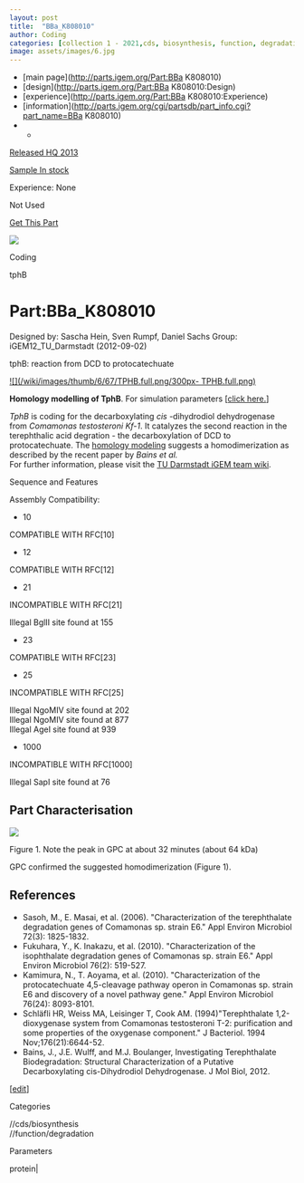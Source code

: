 ```yaml
---
layout: post
title:  "BBa_K808010"
author: Coding
categories: [collection 1 - 2021,cds, biosynthesis, function, degradation] 
image: assets/images/6.jpg
---
```



  * [main page](http://parts.igem.org/Part:BBa K808010)
  * [design](http://parts.igem.org/Part:BBa K808010:Design)
  * [experience](http://parts.igem.org/Part:BBa K808010:Experience)
  * [information](http://parts.igem.org/cgi/partsdb/part_info.cgi?part_name=BBa K808010)
  *   * 

[Released HQ 2013](http://parts.igem.org/Help:Part_Status_Box)

[Sample In stock](http://parts.igem.org/Help:Part_Status_Box)

Experience: None

Not Used

[ Get This Part](http://parts.igem.org/partsdb/get_part.cgi?part=BBa_K808010)

![](http://parts.igem.org/images/partbypart/icon_coding.png)

Coding

tphB

# Part:BBa_K808010

Designed by: Sascha Hein, Sven Rumpf, Daniel Sachs   Group:
iGEM12_TU_Darmstadt   (2012-09-02)

tphB: reaction from DCD to protocatechuate

[![](/wiki/images/thumb/6/67/TPHB.full.png/300px-
TPHB.full.png)](/File:TPHB.full.png)

[](/File:TPHB.full.png "Enlarge")

**Homology modelling of TphB**. For simulation parameters [[click
here.](http://2012.igem.org/Team:TU_Darmstadt/Modeling_Homologie_Modeling#TphB)]

_TphB_ is coding for the decarboxylating _cis_ -dihydrodiol dehydrogenase from
_Comamonas testosteroni Kf-1_. It catalyzes the second reaction in the
terephthalic acid degration - the decarboxylation of DCD to protocatechuate.
The [homology
modeling](http://2012.igem.org/Team:TU_Darmstadt/Modeling_Homologie_Modeling#TphB)
suggests a homodimerization as described by the recent paper by _Bains et al._  
For further information, please visit the [TU Darmstadt iGEM team
wiki](http://2012.igem.org/Team:TU_Darmstadt/Labjournal/Metabolism).

  

  

  

  

  

  

  

  

  

  
Sequence and Features

  

Assembly Compatibility:

  * 10

COMPATIBLE WITH RFC[10]

  * 12

COMPATIBLE WITH RFC[12]

  * 21

INCOMPATIBLE WITH RFC[21]

Illegal BglII site found at 155  

  * 23

COMPATIBLE WITH RFC[23]

  * 25

INCOMPATIBLE WITH RFC[25]

Illegal NgoMIV site found at 202  
Illegal NgoMIV site found at 877  
Illegal AgeI site found at 939  

  * 1000

INCOMPATIBLE WITH RFC[1000]

Illegal SapI site found at 76  

  

  

## Part Characterisation

[![](/wiki/images/thumb/f/f9/TphB.JPG/500px-TphB.JPG)](/File:TphB.JPG)

[](/File:TphB.JPG "Enlarge")

Figure 1. Note the peak in GPC at about 32 minutes (about 64 kDa)

  
GPC confirmed the suggested homodimerization (Figure 1).

  

  

  

  

  

  

  

## References

  * Sasoh, M., E. Masai, et al. (2006). "Characterization of the terephthalate degradation genes of Comamonas sp. strain E6." Appl Environ Microbiol 72(3): 1825-1832.
  * Fukuhara, Y., K. Inakazu, et al. (2010). "Characterization of the isophthalate degradation genes of Comamonas sp. strain E6." Appl Environ Microbiol 76(2): 519-527. 
  * Kamimura, N., T. Aoyama, et al. (2010). "Characterization of the protocatechuate 4,5-cleavage pathway operon in Comamonas sp. strain E6 and discovery of a novel pathway gene." Appl Environ Microbiol 76(24): 8093-8101.
  * Schläfli HR, Weiss MA, Leisinger T, Cook AM. (1994)"Terephthalate 1,2-dioxygenase system from Comamonas testosteroni T-2: purification and some properties of the oxygenase component." J Bacteriol. 1994 Nov;176(21):6644-52.
  * Bains, J., J.E. Wulff, and M.J. Boulanger, Investigating Terephthalate Biodegradation: Structural Characterization of a Putative Decarboxylating cis-Dihydrodiol Dehydrogenase. J Mol Biol, 2012.

[[edit](http://parts.igem.org/partsdb/part_info.cgi?part_name=BBa_K808010)]

Categories

//cds/biosynthesis  
//function/degradation

Parameters

protein|

